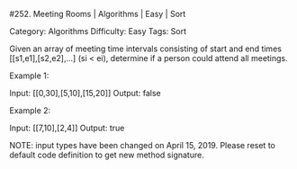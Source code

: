 #252. Meeting Rooms | Algorithms | Easy | Sort

Category: Algorithms
Difficulty: Easy
Tags: Sort

Given an array of meeting time intervals consisting of start and end times [[s1,e1],[s2,e2],...] (si < ei), determine if a person could attend all meetings.

Example 1:


Input: [[0,30],[5,10],[15,20]]
Output: false


Example 2:


Input: [[7,10],[2,4]]
Output: true


NOTE: input types have been changed on April 15, 2019. Please reset to default code definition to get new method signature.

